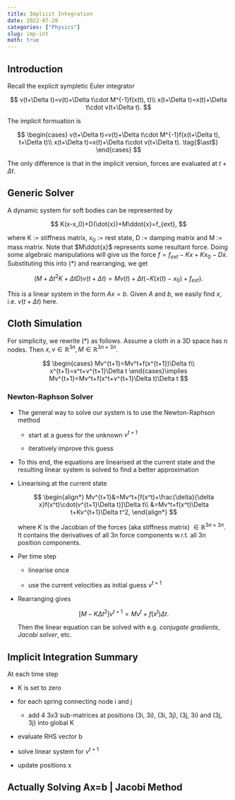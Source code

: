 ```yaml
---
title: Implicit Integration
date: 2022-07-20
categories: ["Physics"]
slug: imp-int
math: true
---
```


## Introduction

Recall the explicit sympletic Euler integrator

$$
v(t+\Delta t)=v(t)+\Delta t\cdot M^{-1}f(x(t), t)\\
x(t+\Delta t)=x(t)+\Delta t\cdot v(t+\Delta t).
$$

The implicit formuation is

$$
\begin{cases}
v(t+\Delta t)=v(t)+\Delta t\cdot M^{-1}f(x(t+\Delta t), t+\Delta t)\\
x(t+\Delta t)=x(t)+\Delta t\cdot v(t+\Delta t). \tag{$\ast$}
\end{cases}
$$

The only difference is that in the implicit version, forces are evaluated at $t+\Delta t$.

## Generic Solver

A dynamic system for soft bodies can be represented by

$$
K(x-x_0)+D(\dot{x})+M\ddot{x}=f_{ext},
$$

where K := stiffness matrix, $x_0$ := rest state, D := damping matrix and M := mass matrix. Note that $M\ddot{x}$ represents some resultant force. Doing some algebraic manipulations will give us the force $f=f_{ext}-Kx+Kx_0-D\dot{x}$. Substituting this into $(\ast)$ and rearranging, we get

$$
(M+\Delta t^2K+\Delta tD)v(t+\Delta t)=Mv(t)+\Delta t(-K(x(t)-x_0)+f_{ext}).
$$

This is a linear system in the form $Ax=b$. Given $A$ and $b$, we easily find $x$, i.e. $v(t+\Delta t)$ here.

## Cloth Simulation

For simplicity, we rewrite $(\ast)$ as follows. Assume a cloth in a 3D space has n nodes. Then $x,v\in\mathbb{R}^{3n},M\in\mathbb{R}^{3n\times3n}$.

$$
\begin{cases}
Mv^{t+1}=Mv^t+f(x^{t+1})\Delta t\\
x^{t+1}=x^t+v^{t+1}\Delta t
\end{cases}\implies
Mv^{t+1}=Mv^t+f(x^t+v^{t+1}\Delta t)\Delta t
$$

### Newton-Raphson Solver

- The general way to solve our system is to use the Newton-Raphson method
  
  - start at a guess for the unknown $v^{t+1}$
  
  - iteratively improve this guess

- To this end, the equations are linearised at the current state and the resulting linear system is solved to find a better approximation

- Linearising at the current state
  
  $$
  \begin{align*}
Mv^{t+1}&=Mv^t+[f(x^t)+\frac{\delta}{\delta x}f(x^t)\cdot(v^{t+1}\Delta t)]\Delta t\\
&=Mv^t+f(x^t)\Delta t+Kv^{t+1}\Delta t^2,
\end{align*}
  $$
  
  where $K$ is the Jacobian of the forces (aka stiffness matrix) $\in\mathbb{R}^{3n\times3n}$. It contains the derivatives of all 3n force components w.r.t. all 3n position components.

- Per time step
  
  - linearise once
  
  - use the current velocities as initial guess $v^{t+1}$

- Rearranging gives
  
  $$
  [M-K\Delta t^2]v^{t+1}=Mv^t+f(x^t)\Delta t.
  $$
  
  Then the linear equation can be solved with e.g. *conjugate gradients*, *Jacobi solver*, etc.

## Implicit Integration Summary

At each time step

- K is set to zero

- for each spring connecting node i and j
  
  - add 4 3x3 sub-matrices at positions (3i, 3i), (3i, 3j), (3j, 3i) and (3j, 3j) into global K

- evaluate RHS vector b

- solve linear system for $v^{t+1}$

- update positions x

## Actually Solving Ax=b | Jacobi Method
